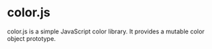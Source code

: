 # color.js

color.js is a simple JavaScript color library.  It provides a mutable color object prototype.